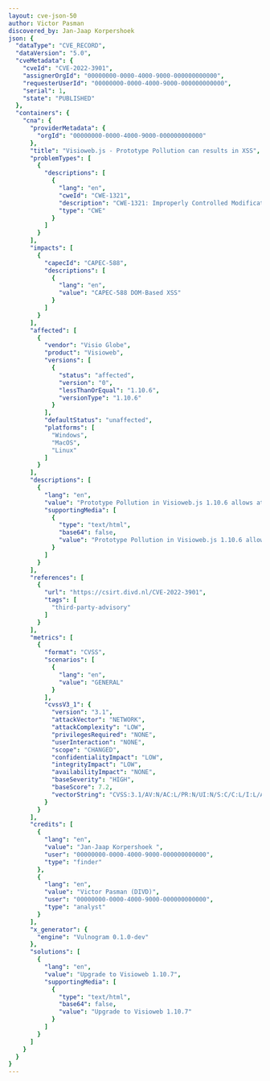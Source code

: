 ```yaml
---
layout: cve-json-50
author: Victor Pasman
discovered_by: Jan-Jaap Korpershoek                                      
json: {
  "dataType": "CVE_RECORD",
  "dataVersion": "5.0",
  "cveMetadata": {
    "cveId": "CVE-2022-3901",
    "assignerOrgId": "00000000-0000-4000-9000-000000000000",
    "requesterUserId": "00000000-0000-4000-9000-000000000000",
    "serial": 1,
    "state": "PUBLISHED"
  },
  "containers": {
    "cna": {
      "providerMetadata": {
        "orgId": "00000000-0000-4000-9000-000000000000"
      },
      "title": "Visioweb.js - Prototype Pollution can results in XSS",
      "problemTypes": [
        {
          "descriptions": [
            {
              "lang": "en",
              "cweId": "CWE-1321",
              "description": "CWE-1321: Improperly Controlled Modification of Object Prototype Attributes ('Prototype Pollution')",
              "type": "CWE"
            }
          ]
        }
      ],
      "impacts": [
        {
          "capecId": "CAPEC-588",
          "descriptions": [
            {
              "lang": "en",
              "value": "CAPEC-588 DOM-Based XSS"
            }
          ]
        }
      ],
      "affected": [
        {
          "vendor": "Visio Globe",
          "product": "Visioweb",
          "versions": [
            {
              "status": "affected",
              "version": "0",
              "lessThanOrEqual": "1.10.6",
              "versionType": "1.10.6"
            }
          ],
          "defaultStatus": "unaffected",
          "platforms": [
            "Windows",
            "MacOS",
            "Linux"
          ]
        }
      ],
      "descriptions": [
        {
          "lang": "en",
          "value": "Prototype Pollution in Visioweb.js 1.10.6 allows attackers to execute XSS on the client system.",
          "supportingMedia": [
            {
              "type": "text/html",
              "base64": false,
              "value": "Prototype Pollution in Visioweb.js 1.10.6 allows attackers to execute XSS on the client system."
            }
          ]
        }
      ],
      "references": [
        {
          "url": "https://csirt.divd.nl/CVE-2022-3901",
          "tags": [
            "third-party-advisory"
          ]
        }
      ],
      "metrics": [
        {
          "format": "CVSS",
          "scenarios": [
            {
              "lang": "en",
              "value": "GENERAL"
            }
          ],
          "cvssV3_1": {
            "version": "3.1",
            "attackVector": "NETWORK",
            "attackComplexity": "LOW",
            "privilegesRequired": "NONE",
            "userInteraction": "NONE",
            "scope": "CHANGED",
            "confidentialityImpact": "LOW",
            "integrityImpact": "LOW",
            "availabilityImpact": "NONE",
            "baseSeverity": "HIGH",
            "baseScore": 7.2,
            "vectorString": "CVSS:3.1/AV:N/AC:L/PR:N/UI:N/S:C/C:L/I:L/A:N"
          }
        }
      ],
      "credits": [
        {
          "lang": "en",
          "value": "Jan-Jaap Korpershoek ",
          "user": "00000000-0000-4000-9000-000000000000",
          "type": "finder"
        },
        {
          "lang": "en",
          "value": "Victor Pasman (DIVD)",
          "user": "00000000-0000-4000-9000-000000000000",
          "type": "analyst"
        }
      ],
      "x_generator": {
        "engine": "Vulnogram 0.1.0-dev"
      },
      "solutions": [
        {
          "lang": "en",
          "value": "Upgrade to Visioweb 1.10.7",
          "supportingMedia": [
            {
              "type": "text/html",
              "base64": false,
              "value": "Upgrade to Visioweb 1.10.7"
            }
          ]
        }
      ]
    }
  }
}
---
```

